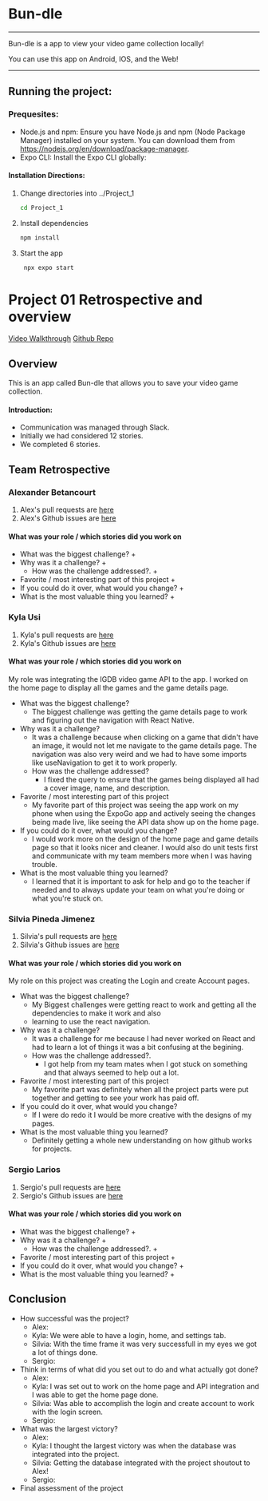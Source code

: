 # Bun-dle
<hr>
Bun-dle is a app to view your video game collection locally! 


You can use this app on Android, IOS, and the Web!

<hr>

## Running the project:

### Prequesites:

- Node.js and npm: Ensure you have Node.js and npm (Node Package Manager) installed on your system. You can download them from https://nodejs.org/en/download/package-manager.  
- Expo CLI: Install the Expo CLI globally: 

#### Installation Directions:
1. Change directories into ../Project_1
   ```bash
   cd Project_1
   ```
2. Install dependencies

   ```bash
   npm install
   ```

3. Start the app

   ```bash
    npx expo start
   ```
# Project 01 Retrospective and overview
[Video Walkthrough]()
[Github Repo](https://github.com/slariosjr/CST438-Project1)
## Overview
This is an app called Bun-dle that allows you to save your video game collection.
#### Introduction:
* Communication was managed through Slack.
* Initially we had considered 12 stories.
* We completed 6 stories.

## Team Retrospective

### Alexander Betancourt
1. Alex's pull requests are [here](https://github.com/slariosjr/CST438-Project1/pulls?q=is%3Aopen%2Fclosed+is%3Apr+author%3AXOR-SABER)
1. Alex's Github issues are [here](https://github.com/slariosjr/CST438-Project1/issues?q=is%3Aopen%2Fclosed+is%3Aissue+author%3AXOR-SABER)

#### What was your role / which stories did you work on

+ What was the biggest challenge? 
  + 
+ Why was it a challenge?
   +    
  + How was the challenge addressed?.
     + 
+ Favorite / most interesting part of this project
   + 
+ If you could do it over, what would you change?
   + 
+ What is the most valuable thing you learned?
   + 

### Kyla Usi
1. Kyla's pull requests are [here](https://github.com/slariosjr/CST438-Project1/pulls?q=is%3Aopen%2Fclosed+is%3Apr+author%3Akylamusi)
2. Kyla's Github issues are [here](https://github.com/slariosjr/CST438-Project1/issues?q=is%3Aopen%2Fclosed+is%3Aissue+author%3Akylamusi+)

#### What was your role / which stories did you work on
My role was integrating the IGDB video game API to the app. I worked on the home page to display all the games and the game details page. 

+ What was the biggest challenge?
   + The biggest challenge was getting the game details page to work and figuring out the navigation with React Native. 
+ Why was it a challenge?
   + It was a challenge because when clicking on a game that didn't have an image, it would not let me navigate to the game details page. The navigation was also very weird and we had to have some imports like useNavigation to get it to work properly.
   + How was the challenge addressed?
      + I fixed the query to ensure that the games being displayed all had a cover image, name, and description. 
+ Favorite / most interesting part of this project
   + My favorite part of this project was seeing the app work on my phone when using the ExpoGo app and actively seeing the changes being made live, like seeing the API data show up on the home page.
+ If you could do it over, what would you change?
   + I would work more on the design of the home page and game details page so that it looks nicer and cleaner. I would also do unit tests first and communicate with my team members more when I was having trouble. 
+ What is the most valuable thing you learned?
   + I learned that it is important to ask for help and go to the teacher if needed and to always update your team on what you're doing or what you're stuck on.

### Silvia Pineda Jimenez
1. Silvia's pull requests are [here](https://github.com/slariosjr/CST438-Project1/pulls?q=is%3Aopen%2Fclosed+is%3Apr+author%3Aspineda12)
1. Silvia's Github issues are [here](https://github.com/slariosjr/CST438-Project1/issues?q=is%3Aopen%2Fclosed+is%3Aissue+author%3Aspineda12)

#### What was your role / which stories did you work on
My role on this project was creating the Login and create Account pages.
+ What was the biggest challenge? 
  + My Biggest challenges were getting react to work and getting all the dependencies to make it work and also
  + learning to use the react navigation.
+ Why was it a challenge?
   +  It was a challenge for me because I had never worked on React and had to learn a lot of things it was a bit confusing at the begining.  
  + How was the challenge addressed?.
     + I got help from my team mates when I got stuck on something and that always seemed to help out a lot.
+ Favorite / most interesting part of this project
   + My favorite part was definitely when all the project parts were put together and getting to see your work has paid off.
+ If you could do it over, what would you change?
   + If I were do redo it I would be more creative with the designs of my pages.
+ What is the most valuable thing you learned?
   + Definitely getting a whole new understanding on how github works for projects.
### Sergio Larios
1. Sergio's pull requests are [here](https://github.com/slariosjr/CST438-Project1/pulls?q=is%3Aopen%2Fclosed+is%3Apr+author%3Aslariosjr)
1. Sergio's Github issues are [here](https://github.com/slariosjr/CST438-Project1/issues?q=is%3Aopen%2Fclosed+is%3Aissue+author%3Aslariosjr2)

#### What was your role / which stories did you work on

+ What was the biggest challenge? 
  + 
+ Why was it a challenge?
   +    
  + How was the challenge addressed?.
     + 
+ Favorite / most interesting part of this project
   + 
+ If you could do it over, what would you change?
   + 
+ What is the most valuable thing you learned?
   + 

## Conclusion
- How successful was the project?
   - Alex:
   - Kyla: We were able to have a login, home, and settings tab.
   - Silvia: With the time frame it was very successfull in my eyes we got a lot of things done.
   - Sergio:
- Think in terms of what did you set out to do and what actually got done?
  - Alex:
  - Kyla: I was set out to work on the home page and API integration and I was able to get the home page done.
  - Silvia: Was able to accomplish the login and create account to work with the login screen.
  - Sergio:
- What was the largest victory?
   - Alex:
   - Kyla: I thought the largest victory was when the database was integrated into the project. 
   - Silvia: Getting the database integrated with the project shoutout to Alex! 
   - Sergio:
- Final assessment of the project
